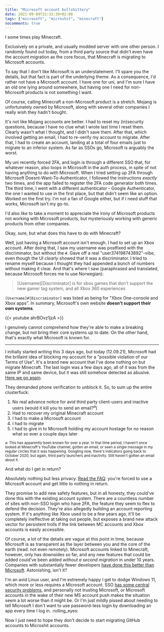 ```yaml
---
title: "Microsoft account bullshittery"
date: 2021-09-09T22:32:39+02:00
tags: ["microsoft", "microshit", "minecraft"]
nocomments: true
---
```


I some times play Minecraft.

Exclusively on a private, and usually modded server with one other person. I randomly found out today, from a third party source that didn't even have the account migration as the core focus, that Minecraft is migrating to Microsoft accounts.

To say that I don't like Microsoft is an understatement. I'll spare you the details, but that fact is part of the underlying theme. As a consequence, I'd rather not have a Microsoft account. I have one for uni, and I'm sure I have an old one lying around somewhere, but having one I need for non-Microsoft products is not something I want.

Of course, calling Minecraft a non-Microsoft product is a stretch. Mojang is unfortunately owned by Microsoft, along with several other companies I really wish they hadn't bought.

It's not like Mojang accounts are better. I had to reset my (in)security questions, because I have no clue what I wrote last time I reset them. Clearly wasn't what I thought, and I didn't save them. After that, which involved getting an email, I had to re-verify my account to migrate. After that, I had to create an account, landing at a total of four emails just to migrate to an inferior system. As far as SSOs go, Microsoft is arguably the worst.

My uni recently forced 2FA, and login is through a different SSO that, for whatever reason, also loops in Microsoft in the auth process, in spite of not having anything to do with Microsoft. When I tried setting up 2FA through Microsoft Doesnt-Want-To-Authenticator, I followed the instructions _exactly_ two times, and the app failed to register the 2FA code generator both times. The third time, I went with a different authenticator - Google Authenticator, the one I wanted to use in the first place, but that didn't seem like an option. Worked on the first try. I'm not a fan of Google either, but if I need stuff that works, Microsoft isn't my go-to.

I'd also like to take a moment to appreciate the irony of Microsoft products not working with Microsoft products, but mysteriously working with generic products from other companies.

Okay, sure, but what does this have to do with Minecraft?

Well, just having a Microsoft account isn't enough. I had to set up an Xbox account. After doing that, I saw my username was postfixed with the discriminator, but without the `#`. Gave off a real "user374198743892"-vibe, even though the UI _clearly_ showed that it was a discriminator. I tried to rename myself because I thought they had appended a bunch of numbers without making it clear. And that's where I saw (paraphrased and translated, because Microsoft forces me to use Norwegian):

> \[Username\]\[Discriminator\] is for xbox games that don't support the new gamer tag system, and all Xbox 360 experiences

`[Username]#[Discriminator]` was listed as being for "Xbox One-console and Xbox apps". In summary, Microsoft's own website **doesn't support their own systems**.

{{< youtube ahrBOvz1jzA >}}

I genuinely cannot comprehend how they're able to make a breaking change, but not bring their core systems up to date. On the other hand, that's exactly what Microsoft is known for.

---

I initially started writing this 3 days ago, but today (12.09.21), Microsoft had the brillaint idea of blocking my account for a "possible violation of our Terms of Use". It's a brand new account that I've done nothing on but migrate Minecraft. The last login was a few days ago, all of it was from the same IP and same device, but it was still somehow detected as abusive. [Here we go again](https://www.youtube.com/watch?v=ahrBOvz1jzA).

They demanded phone verification to unblock it. So, to sum up the entire clusterfuck:

1. No real advance notice for avid third party client-users and inactive users (would it kill you to send an email?<sup>a</sup>)
2. Had to recover my original Minecraft account
3. I had to make a Microsoft account
4. I had to migrate
5. I had to give in to Microsoft holding my account hostage for no reason what so ever a couple days later

<sup>a: This has apparently been known for over a year. In that time period, I haven't once looked at Minecraft's YouTube channel, gotten an email, or seen a single message in my regular circles that it was happening. Googling now, there's indicators going back to October 2020, but again, third party launchers and inactivity. Still haven't gotten an email about it.</sup>

And what do I get in return?

Absolutely nothing but less privacy. [Read the FAQ](https://help.minecraft.net/hc/en-us/articles/360050865492-Minecraft-Java-Edition-Account-Migration-FAQ): you're forced to use a Microsoft account and get little to nothing in return.

They promise to add new safety features, but in all honesty, they could've done this with the existing account system. There are a countless number of sites with non-SSO login who have 2FA, the feature they seem to flex to defend the decision. They're also allegedly building an account reporting system. If it's anything like Xbox used to be a few years ago, it'll be completely ineffective at taking out people, but exposes a brand new attack vector for persistent trolls if the link between MC accounts and Xbox accounts is easily accessible. 

Of course, a lot of the details are vague at this point in time, because Microsoft is as transparent as the layer between you and the core of the earth (read: not even remotely). Microsoft accounts linked to Minecraft, however, only has downsides so far, and any new features that could be added could've been added _without a second migration_ in under 10 years. Companies with substantially fewer developers [have done this better than Microsoft](https://among-us.fandom.com/wiki/Report_(account)). Astonishing, isn't it?

I'm an avid Linux user, and I'm extremely happy I get to dodge Windows 11, which more or less requires a Microsoft account. SSO [has some central security problems](https://security.stackexchange.com/a/20600/234774), and personally not trusting Microsoft, or Microsoft accounts in the wake of their new MS account push makes the situation seem a lot worse than it might be. Or I'm just mildly pissed about needing to tell Microsoft I don't want to use password-less login by downloading an app every time I log in. :rolling_eyes:

Now I just need to hope they don't decide to start migrating GitHub accounts to Microshit accounts.
